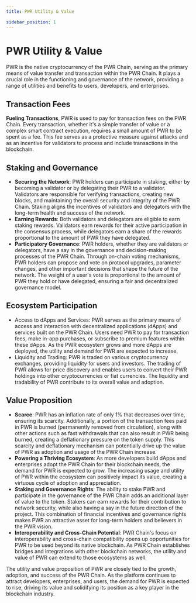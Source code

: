 ```yaml
---
title: PWR Utility & Value

sidebar_position: 1
---
```


# PWR Utility & Value

PWR is the native cryptocurrency of the PWR Chain, serving as the primary means of value transfer and transaction within the PWR Chain. It plays a crucial role in the functioning and governance of the network, providing a range of utilities and benefits to users, developers, and enterprises.

## Transaction Fees

**Fueling Transactions**, PWR is used to pay for transaction fees on the PWR Chain. Every transaction, whether it's a simple transfer of value or a complex smart contract execution, requires a small amount of PWR to be spent as a fee. This fee serves as a protective measure against attacks and as an incentive for validators to process and include transactions in the blockchain.

## Staking and Governance

- **Securing the Network**: PWR holders can participate in staking, either by becoming a validator or by delegating their PWR to a validator. Validators are responsible for verifying transactions, creating new blocks, and maintaining the overall security and integrity of the PWR Chain. Staking aligns the incentives of validators and delegators with the long-term health and success of the network.
- **Earning Rewards**: Both validators and delegators are eligible to earn staking rewards. Validators earn rewards for their active participation in the consensus process, while delegators earn a share of the rewards proportional to the amount of PWR they have delegated.
- **Participatory Governance**: PWR holders, whether they are validators or delegators, have a say in the governance and decision-making processes of the PWR Chain. Through on-chain voting mechanisms, PWR holders can propose and vote on protocol upgrades, parameter changes, and other important decisions that shape the future of the network. The weight of a user's vote is proportional to the amount of PWR they hold or have delegated, ensuring a fair and decentralized governance model.

## Ecosystem Participation

- Access to dApps and Services: PWR serves as the primary means of access and interaction with decentralized applications (dApps) and services built on the PWR Chain. Users need PWR to pay for transaction fees, make in-app purchases, or subscribe to premium features within these dApps. As the PWR ecosystem grows and more dApps are deployed, the utility and demand for PWR are expected to increase.
- Liquidity and Trading: PWR is traded on various cryptocurrency exchanges, providing liquidity for users and investors. The trading of PWR allows for price discovery and enables users to convert their PWR holdings into other cryptocurrencies or fiat currencies. The liquidity and tradability of PWR contribute to its overall value and adoption.

## Value Proposition

- **Scarce**: PWR has an inflation rate of only 1% that decreases over time, ensuring its scarcity. Additionally, a portion of the transaction fees paid in PWR is burned (permanently removed from circulation), along with other actions such as fast withdrawals that can also result in PWR being burned, creating a deflationary pressure on the token supply. This scarcity and deflationary mechanism can potentially drive up the value of PWR as adoption and usage of the PWR Chain increase.
- **Powering a Thriving Ecosystem**: As more developers build dApps and enterprises adopt the PWR Chain for their blockchain needs, the demand for PWR is expected to grow. The increasing usage and utility of PWR within the ecosystem can positively impact its value, creating a virtuous cycle of adoption and appreciation.
- **Staking and Governance Rights**: The ability to stake PWR and participate in the governance of the PWR Chain adds an additional layer of value to the token. Stakers can earn rewards for their contribution to network security, while also having a say in the future direction of the project. This combination of financial incentives and governance rights makes PWR an attractive asset for long-term holders and believers in the PWR vision.
- **Interoperability and Cross-Chain Potential**: PWR Chain's focus on interoperability and cross-chain compatibility opens up opportunities for PWR to be used beyond its native blockchain. As PWR Chain establishes bridges and integrations with other blockchain networks, the utility and value of PWR can extend to those ecosystems as well.

The utility and value proposition of PWR are closely tied to the growth, adoption, and success of the PWR Chain. As the platform continues to attract developers, enterprises, and users, the demand for PWR is expected to rise, driving its value and solidifying its position as a key player in the blockchain industry.
